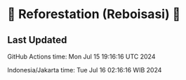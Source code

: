 
# 🌳 Reforestation (Reboisasi) 🌲

## Last Updated

GitHub Actions time: Mon Jul 15 19:16:16 UTC 2024

Indonesia/Jakarta time: Tue Jul 16 02:16:16 WIB 2024
